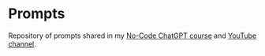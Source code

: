 # Prompts
Repository of prompts shared in my <a href="https://www.udemy.com/course/the-complete-no-code-chatgpt-openai-api-course" target="_blank">No-Code ChatGPT course</a> and <a href="https://www.youtube.com/c/ravinderdeolcom" target="_blank">YouTube channel</a>.
